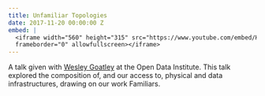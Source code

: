 ```yaml
---
title: Unfamiliar Topologies
date: 2017-11-20 00:00:00 Z
embed: |
  <iframe width="560" height="315" src="https://www.youtube.com/embed/H9PMlCQ83qk?rel=0"
  frameborder="0" allowfullscreen></iframe>
---
```


A talk given with [Wesley Goatley](http://www.wesleygoatley.com/) at the Open Data Institute. This talk explored the composition of, and our access to, physical and data infrastructures, drawing on our work Familiars.
